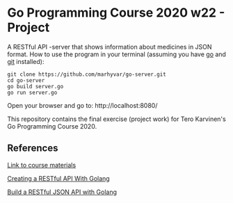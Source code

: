 # Go Programming Course 2020 w22 - Project

A RESTful API -server that shows information about medicines in JSON format.
How to use the program in your terminal (assuming you have [go](https://golang.org/)  and [git](https://git-scm.com/download/) installed):
```
git clone https://github.com/marhyvar/go-server.git
cd go-server
go build server.go
go run server.go
```
Open your browser and go to: http://localhost:8080/

This repository contains the final exercise (project work) for Tero Karvinen's Go Programming Course 2020.

## References

[Link to course materials](http://terokarvinen.com/2020/go-programming-course-2020-w22/)

[Creating a RESTful API With Golang](https://tutorialedge.net/golang/creating-restful-api-with-golang/)

[Build a RESTful JSON API with Golang](https://medium.com/the-andela-way/build-a-restful-json-api-with-golang-85a83420c9da)